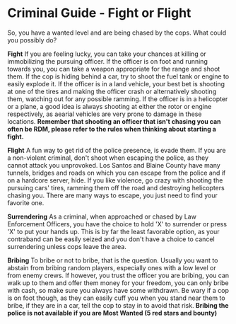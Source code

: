 # Criminal Guide - Fight or Flight

So, you have a wanted level and are being chased by the cops. What could you possibly do?

**Fight**
If you are feeling lucky, you can take your chances at killing or immobilizing the pursuing officer. 
If the officer is on foot and running towards you, you can take a weapon appropriate for the range and shoot them. If the cop is hiding behind a car, try to shoot the fuel tank or engine to easily explode it.
If the officer is in a land vehicle, your best bet is shooting at one of the tires and making the officer crash or alternatively shooting them, watching out for any possible ramming.
If the officer is in a helicopter or a plane, a good idea is always shooting at either the rotor or engine respectively, as aearial vehicles are very prone to damage in these locations.
**Remember that shooting an officer that isn't chasing you can often be RDM, please refer to the rules when thinking about starting a fight.**

**Flight**
A fun way to get rid of the police presence, is evade them. If you are a non-violent criminal, don't shoot when escaping the police, as they cannot attack you unprovoked.
Los Santos and Blaine County have many tunnels, bridges and roads on which you can escape from the police and if on a hardcore server, hide. 
If you like violence, go crazy with shooting the pursuing cars' tires, ramming them off the road and destroying helicopters chasing you.
There are many ways to escape, you just need to find your favorite one.

**Surrendering**
As a criminal, when approached or chased by Law Enforcement Officers, you have the choice to hold 'X' to surrender or press 'X' to put your hands up.
This is by far the least favorable option, as your contraband can be easily seized and you don't have a choice to cancel surrendering unless cops leave the area.

**Bribing**
To bribe or not to bribe, that is the question. Usually you want to abstain from bribing random players, especially ones with a low level or from enemy crews.
If however, you trust the officer you are bribing, you can walk up to them and offer them money for your freedom, you can only bribe with cash, so make sure you always have some withdrawn.
Be wary if a cop is on foot though, as they can easily cuff you when you stand near them to bribe, if they are in a car, tell the cop to stay in to avoid that risk.
**Bribing the police is not available if you are Most Wanted (5 red stars and bounty)**

